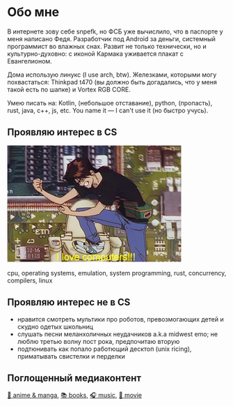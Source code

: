 # Обо мне
В интернете зову себе snpefk, но ФСБ уже вычислило, что в паспорте у меня написано Федя. Разработчик под Android за деньги, системный программист во влажных снах. Развит не только технически, но и культурно-духовно: с иконой Кармака уживается плакат с Евангелионом. 

Дома использую линукс (I use arch, btw). Железками, которыми могу похвастаться:  Thinkpad t470 (вы должно быть догадались, что у меня такой есть по шапке) и Vortex RGB CORE.

Умею писать на: Kotlin, (небольшое отставание), python, (пропасть), rust, java, c++, js, etc. You name it — I can't use it (но быстро учусь).

## Проявляю интерес в CS
![alt](/assets/img/love_computers.gif)

cpu, operating systems, emulation, system programming, rust, concurrency, compilers, linux

## Проявляю интерес не в CS 
- нравится смотреть мультики про роботов, превозмогающих детей и скудно одетых школьниц
- слушать песни меланхоличных неудачников a.k.a midwest emo; не люблю третью волну пост рока, предпочитаю вторую 
- подтюнивать как попало работющий десктоп (unix ricing), приматывать свистелки и перделки

## Поглощенный медиаконтент
[🔰 anime & manga](https://myanimelist.net/profile/Snpefk), [📚 books](https://www.goodreads.com/snpefk), [🎧 music](https://www.last.fm/user/Sk8tter), [🎥 movie](https://letterboxd.com/snpefk)
